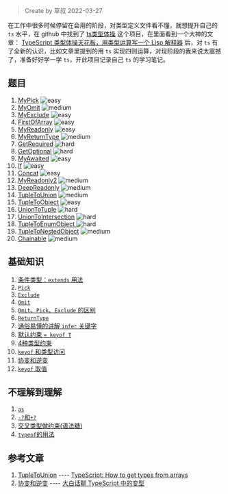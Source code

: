 > Create by 草叔 2022-03-27

在工作中很多时候停留在会用的阶段，对类型定义文件看不懂，就想提升自己的 `ts` 水平，在 github 中找到了 [ts类型体操](https://github.com/type-challenges/type-challenges) 这个项目，在里面看到一个大神的文章： [TypeScript 类型体操天花板，用类型运算写一个 Lisp 解释器](https://zhuanlan.zhihu.com/p/427309936) 后，对 `ts` 有了全新的认识，比如文章里提到的用 `ts` 实现四则运算，对现阶段的我来说太震撼了，准备好好学一学 `ts`，开此项目记录自己 `ts` 的学习笔记。

## 题目

1. [MyPick](https://github.com/astak16/blog-ts-challenges/issues/3) <img src="https://img.shields.io/badge/-easy-7aad0c" alt="easy"/>
2. [MyOmit](https://github.com/astak16/blog-ts-challenges/issues/4) <img src="https://img.shields.io/badge/-medium-d9901a" alt="medium"/>
3. [MyExclude](https://github.com/astak16/blog-ts-challenges/issues/5) <img src="https://img.shields.io/badge/-easy-7aad0c" alt="easy"/>
4. [FirstOfArray](https://github.com/astak16/blog-ts-challenges/issues/7) <img src="https://img.shields.io/badge/-easy-7aad0c" alt="easy"/>
5. [MyReadonly](https://github.com/astak16/blog-ts-challenges/issues/9) <img src="https://img.shields.io/badge/-easy-7aad0c" alt="easy"/>
6. [MyReturnType](https://github.com/astak16/blog-ts-challenges/issues/11) <img src="https://img.shields.io/badge/-medium-d9901a" alt="medium"/>
7. [GetRequired](https://github.com/astak16/blog-ts-challenges/issues/12) <img src="https://img.shields.io/badge/-hard-de3d37" alt="hard"/>
8. [GetOptional](https://github.com/astak16/blog-ts-challenges/issues/13) <img src="https://img.shields.io/badge/-hard-de3d37" alt="hard"/>
9. [MyAwaited](https://github.com/astak16/blog-ts-challenges/issues/14) <img src="https://img.shields.io/badge/-easy-7aad0c" alt="easy"/>
10. [If](https://github.com/astak16/blog-ts-challenges/issues/15) <img src="https://img.shields.io/badge/-easy-7aad0c" alt="easy"/>
11. [Concat](https://github.com/astak16/blog-ts-challenges/issues/16) <img src="https://img.shields.io/badge/-easy-7aad0c" alt="easy"/>
12. [MyReadonly2](https://github.com/astak16/blog-ts-challenges/issues/17) <img src="https://img.shields.io/badge/-medium-d9901a" alt="medium"/>
13. [DeepReadonly](https://github.com/astak16/blog-ts-challenges/issues/19) <img src="https://img.shields.io/badge/-medium-d9901a" alt="medium"/>
14. [TupleToUnion](https://github.com/astak16/blog-ts-challenges/issues/20) <img src="https://img.shields.io/badge/-medium-d9901a" alt="medium"/>
15. [TupleToObject](https://github.com/astak16/blog-ts-challenges/issues/21) <img src="https://img.shields.io/badge/-easy-7aad0c" alt="easy"/>
16. [UnionToTuple](https://github.com/astak16/blog-ts-challenges/issues/23) <img src="https://img.shields.io/badge/-hard-de3d37" alt="hard"/>
17. [UnionToIntersection](https://github.com/astak16/blog-ts-challenges/issues/24) <img src="https://img.shields.io/badge/-hard-de3d37" alt="hard"/>
18. [TupleToEnumObject ](https://github.com/astak16/blog-ts-challenges/issues/25) <img src="https://img.shields.io/badge/-hard-de3d37" alt="hard"/>
19. [TupleToNestedObject](https://github.com/astak16/blog-ts-challenges/issues/26) <img src="https://img.shields.io/badge/-medium-d9901a" alt="medium"/>
20. [Chainable](https://github.com/astak16/blog-ts-challenges/issues/28) <img src="https://img.shields.io/badge/-medium-d9901a" alt="medium"/>

## 基础知识
1. [条件类型：`extends` 用法](https://github.com/astak16/blog-ts-challenges/issues/1)
2. [`Pick`](https://github.com/astak16/blog-ts-challenges/issues/2#issuecomment-1079862389)
3. [`Exclude`](https://github.com/astak16/blog-ts-challenges/issues/2#issuecomment-1079876517)
4. [`Omit`](https://github.com/astak16/blog-ts-challenges/issues/2#issuecomment-1084434376)
5. [`Omit`、`Pick`、`Exclude` 的区别](https://github.com/astak16/blog-ts-challenges/issues/2#issuecomment-1084480379)
6. [`ReturnType`](https://github.com/astak16/blog-ts-challenges/issues/2#issuecomment-1111139104)
7. [通俗易懂的讲解 `infer` 关键字](https://github.com/astak16/blog-ts-challenges/issues/6)
8. [默认约束 `= keyof T`](https://github.com/astak16/blog-ts-challenges/issues/8)
9. [4种类型约束](https://github.com/astak16/blog-ts-challenges/issues/27)
10. [`keyof` 和类型访问](https://github.com/astak16/blog-ts-challenges/issues/10)
11. [协变和逆变](https://github.com/astak16/blog-ts-challenges/issues/22)
12. [`keyof` 取值](https://github.com/astak16/blog-ts-challenges/issues/29)

## 不理解到理解
1. [`as`](https://github.com/astak16/blog-ts-challenges/issues/18#issue-1225525854)
2. [`-?`和`+?`](https://github.com/astak16/blog-ts-challenges/issues/18#issuecomment-1117469364)
3. [交叉类型做约束(语法糖)](https://github.com/astak16/blog-ts-challenges/issues/18#issuecomment-1128473585)
4. [`typeof`的用法](https://github.com/astak16/blog-ts-challenges/issues/18#issuecomment-1136859830)

## 参考文章
1. [TupleToUnion](https://github.com/astak16/blog-ts-challenges/issues/20) ---- [TypeScript: How to get types from arrays](https://steveholgado.com/typescript-types-from-arrays/)
2. [协变和逆变](https://github.com/astak16/blog-ts-challenges/issues/22) ---- [大白话聊 TypeScript 中的变型](https://no1.engineer/articles/2021-03/covariance-and-contravariance)
